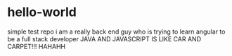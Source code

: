 # hello-world
simple test repo
i am a really back end guy who is trying to learn angular
to be a full stack developer
JAVA AND JAVASCRIPT IS LIKE CAR AND CARPET!!! HAHAHH
